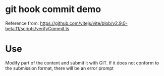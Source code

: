 # git hook commit demo

Reference from: https://github.com/vitejs/vite/blob/v2.9.0-beta.11/scripts/verifyCommit.ts

# Use

Modify part of the content and submit it with GIT. If it does not conform to the submission format, there will be an error prompt

